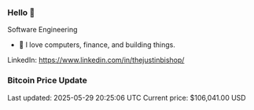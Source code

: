 ### Hello 🤙  

Software Engineering

- 🔭 I love computers, finance, and building things.
  
LinkedIn: https://www.linkedin.com/in/thejustinbishop/  































































































































































































































































































































































































































































































































### Bitcoin Price Update
Last updated: 2025-05-29 20:25:06 UTC
Current price: $106,041.00 USD
